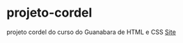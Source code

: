 # projeto-cordel
 projeto cordel do curso do Guanabara de HTML e CSS
<a href="https://joomarcelino12.github.io/Projeto-cordel/">Site</a>
